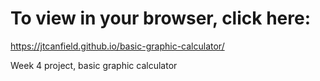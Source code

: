 # To view in your browser, click here:
https://jtcanfield.github.io/basic-graphic-calculator/

Week 4 project, basic graphic calculator
